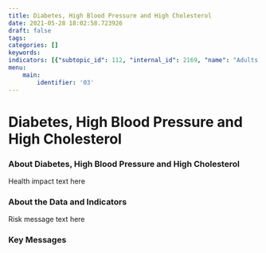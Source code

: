 ```yaml
---
title: Diabetes, High Blood Pressure and High Cholesterol
date: 2021-05-28 18:02:58.723926
draft: false
tags: 
categories: []
keywords: 
indicators: [{"subtopic_id": 112, "internal_id": 2169, "name": "Adults with Diabetes", "URL": "https://a816-dohbesp.nyc.gov/IndicatorPublic/VisualizationData.aspx?id=2169,719b87,112,Summarize"}, {"subtopic_id": 112, "internal_id": 2170, "name": "Adults with High Blood Pressure", "URL": "https://a816-dohbesp.nyc.gov/IndicatorPublic/VisualizationData.aspx?id=2170,719b87,112,Summarize"}, {"subtopic_id": 112, "internal_id": 2171, "name": "Adults with High Cholesterol", "URL": "https://a816-dohbesp.nyc.gov/IndicatorPublic/VisualizationData.aspx?id=2171,719b87,112,Summarize"}]
menu:
    main:
        identifier: '03'
---
```

# Diabetes, High Blood Pressure and High Cholesterol
### About Diabetes, High Blood Pressure and High Cholesterol



Health impact text here

### About the Data and Indicators



Risk message text here

### Key Messages




